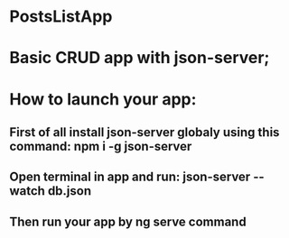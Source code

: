 # PostsListApp

# Basic CRUD app with json-server; 
# How to launch your app: 
## First of all install json-server globaly using this command: npm i -g json-server
## Open terminal in app and run: json-server --watch db.json
## Then run your app by ng serve command

